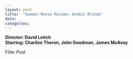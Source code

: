 ```yaml
---
layout: post
title:  "Summer Movie Review: Atomic Blonde"
date:   
categories:
---
```

**Director: David Leitch**  
**Starring: Charlize Theron, John Goodman, James McAvoy**

Filler Post
